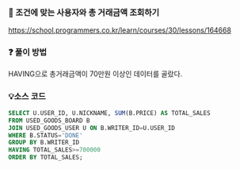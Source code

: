 ### 🔗 조건에 맞는 사용자와 총 거래금액 조회하기
https://school.programmers.co.kr/learn/courses/30/lessons/164668

### ❓ 풀이 방법
HAVING으로 총거래금액이 70만원 이상인 데이터를 골랐다.

### 💡소스 코드
````sql
SELECT U.USER_ID, U.NICKNAME, SUM(B.PRICE) AS TOTAL_SALES
FROM USED_GOODS_BOARD B
JOIN USED_GOODS_USER U ON B.WRITER_ID=U.USER_ID
WHERE B.STATUS='DONE'
GROUP BY B.WRITER_ID
HAVING TOTAL_SALES>=700000
ORDER BY TOTAL_SALES;
````